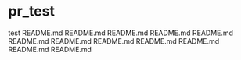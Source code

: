 pr_test
=======

test
README.md
README.md
README.md
README.md
README.md
README.md
README.md
README.md
README.md
README.md
README.md
README.md
